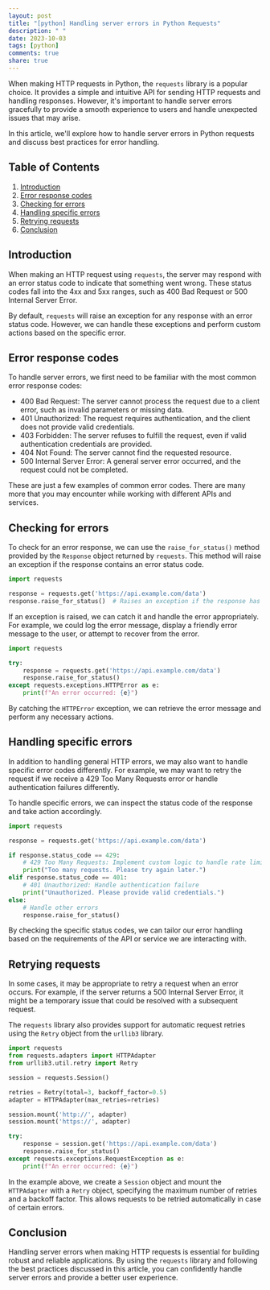 ```yaml
---
layout: post
title: "[python] Handling server errors in Python Requests"
description: " "
date: 2023-10-03
tags: [python]
comments: true
share: true
---
```


When making HTTP requests in Python, the `requests` library is a popular choice. It provides a simple and intuitive API for sending HTTP requests and handling responses. However, it's important to handle server errors gracefully to provide a smooth experience to users and handle unexpected issues that may arise.

In this article, we'll explore how to handle server errors in Python requests and discuss best practices for error handling.

## Table of Contents
1. [Introduction](#introduction)
2. [Error response codes](#error-response-codes)
3. [Checking for errors](#checking-for-errors)
4. [Handling specific errors](#handling-specific-errors)
5. [Retrying requests](#retrying-requests)
6. [Conclusion](#conclusion)

## Introduction <a name="introduction"></a>

When making an HTTP request using `requests`, the server may respond with an error status code to indicate that something went wrong. These status codes fall into the 4xx and 5xx ranges, such as 400 Bad Request or 500 Internal Server Error.

By default, `requests` will raise an exception for any response with an error status code. However, we can handle these exceptions and perform custom actions based on the specific error.

## Error response codes <a name="error-response-codes"></a>

To handle server errors, we first need to be familiar with the most common error response codes:

- 400 Bad Request: The server cannot process the request due to a client error, such as invalid parameters or missing data.
- 401 Unauthorized: The request requires authentication, and the client does not provide valid credentials.
- 403 Forbidden: The server refuses to fulfill the request, even if valid authentication credentials are provided.
- 404 Not Found: The server cannot find the requested resource.
- 500 Internal Server Error: A general server error occurred, and the request could not be completed.

These are just a few examples of common error codes. There are many more that you may encounter while working with different APIs and services.

## Checking for errors <a name="checking-for-errors"></a>

To check for an error response, we can use the `raise_for_status()` method provided by the `Response` object returned by `requests`. This method will raise an exception if the response contains an error status code.

```python
import requests

response = requests.get('https://api.example.com/data')
response.raise_for_status()  # Raises an exception if the response has an error status code
```

If an exception is raised, we can catch it and handle the error appropriately. For example, we could log the error message, display a friendly error message to the user, or attempt to recover from the error.

```python
import requests

try:
    response = requests.get('https://api.example.com/data')
    response.raise_for_status()
except requests.exceptions.HTTPError as e:
    print(f"An error occurred: {e}")
```

By catching the `HTTPError` exception, we can retrieve the error message and perform any necessary actions.

## Handling specific errors <a name="handling-specific-errors"></a>

In addition to handling general HTTP errors, we may also want to handle specific error codes differently. For example, we may want to retry the request if we receive a 429 Too Many Requests error or handle authentication failures differently.

To handle specific errors, we can inspect the status code of the response and take action accordingly.

```python
import requests

response = requests.get('https://api.example.com/data')

if response.status_code == 429:
    # 429 Too Many Requests: Implement custom logic to handle rate limiting
    print("Too many requests. Please try again later.")
elif response.status_code == 401:
    # 401 Unauthorized: Handle authentication failure
    print("Unauthorized. Please provide valid credentials.")
else:
    # Handle other errors
    response.raise_for_status()
```

By checking the specific status codes, we can tailor our error handling based on the requirements of the API or service we are interacting with.

## Retrying requests <a name="retrying-requests"></a>

In some cases, it may be appropriate to retry a request when an error occurs. For example, if the server returns a 500 Internal Server Error, it might be a temporary issue that could be resolved with a subsequent request.

The `requests` library also provides support for automatic request retries using the `Retry` object from the `urllib3` library.

```python
import requests
from requests.adapters import HTTPAdapter
from urllib3.util.retry import Retry

session = requests.Session()

retries = Retry(total=3, backoff_factor=0.5)
adapter = HTTPAdapter(max_retries=retries)

session.mount('http://', adapter)
session.mount('https://', adapter)

try:
    response = session.get('https://api.example.com/data')
    response.raise_for_status()
except requests.exceptions.RequestException as e:
    print(f"An error occurred: {e}")
```

In the example above, we create a `Session` object and mount the `HTTPAdapter` with a `Retry` object, specifying the maximum number of retries and a backoff factor. This allows requests to be retried automatically in case of certain errors.

## Conclusion <a name="conclusion"></a>

Handling server errors when making HTTP requests is essential for building robust and reliable applications. By using the `requests` library and following the best practices discussed in this article, you can confidently handle server errors and provide a better user experience.